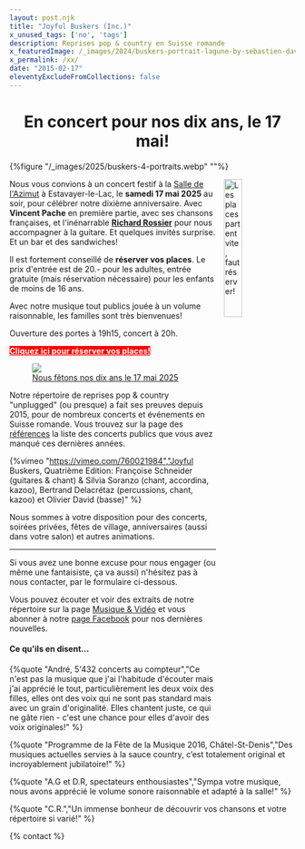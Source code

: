 ```yaml
---
layout: post.njk
title: "Joyful Buskers (Inc.)"
x_unused_tags: ['no', 'tags']
description: Reprises pop & country en Suisse romande
x_featuredImage: /_images/2024/buskers-portrait-lagune-by-sebastien-david.webp
x_permalink: /xx/
date: "2015-02-17"
eleventyExcludeFromCollections: false
---
```


<h1 style="text-align:center">En concert pour nos dix ans, le 17 mai!</h1>

{%figure "/_images/2025/buskers-4-portraits.webp" ""%}

<img src="/_images/2025/pas-encore-complet.webp" alt="Les places partent vite, faut réserver!" style="float:right ; width:25%; margin-left:1em;">

Nous vous convions à un concert festif à la
<a href="https://l-azimut.ch/" target="_new">Salle de l'Azimut</a>
à Estavayer-le-Lac, le **samedi 17 mai 2025** au soir, pour célébrer notre dixième anniversaire. Avec **Vincent Pache** en première partie, avec ses chansons françaises, et l'inénarrable
<a target="_new" href="https://youtu.be/y-xS6aWCX6I?si=g_R1WZl_ZoKtrm9m&t=128">**Richard Rossier**</a> pour nous accompagner à la guitare.
Et quelques invités surprise.
Et un bar et des sandwiches!

Il est fortement conseillé de **réserver vos places**. Le prix d'entrée est de 20.- pour les adultes, entrée gratuite (mais réservation nécessaire) pour les enfants de moins de 16 ans.

Avec notre musique tout publics jouée à un volume raisonnable, les familles sont très bienvenues!

Ouverture des portes à 19h15, concert à 20h.

<a
    target="_new"
    class="button"
    style="background-color:red; color:white; font-weight:bold;"
    href="https://infomaniak.events/fr-ch/concerts/dix-ans-de-joyful-buskers/f96dc482-15c6-474b-b67d-6eb308089d43/event/1375629">
        Cliquez ici pour réserver vos places!
</a>

<a
    target="_new"
    alt="Téléchargez l'affiche du concert"
    href="/_images/pdf/joyful-buskers-17mai-2025-affiche-1page.pdf">
    <figure>
        <img src="/_images/2025/buskers-17mai-affiche-a4-v1.001.webp">
        <figcaption>Nous fêtons nos dix ans le 17 mai 2025</figcaption>
    </figure>
</a>



Notre répertoire de reprises pop & country "unplugged" (ou presque) a fait ses preuves depuis 2015, pour de nombreux concerts et événements en Suisse romande. Vous trouvez sur la page des [références](https://joyful-buskers.ch/references/) la liste des concerts publics que vous avez manqué ces dernières années.

{%vimeo "https://vimeo.com/760021984","Joyful Buskers, Quatrième Edition: Françoise Schneider (guitares & chant) & Silvia Soranzo (chant, accordina, kazoo), Bertrand Delacrétaz (percussions, chant, kazoo) et Olivier David (basse)" %}

Nous sommes à votre disposition pour des concerts, soirées privées, fêtes de village, anniversaires (aussi dans votre salon) et autres animations.

* * *

Si vous avez une bonne excuse pour nous engager (ou même une fantaisiste, ça va aussi) n'hésitez pas à nous contacter, 
par le formulaire ci-dessous.

Vous pouvez écouter et voir des extraits de notre répertoire sur la page [Musique & Vidéo](/musique-videos/) et vous abonner à notre [page Facebook](http://facebook.com/joyful.buskers.inc) pour nos dernières nouvelles.

<!--
{% include "logo.njk" %}
-->

#### Ce qu'ils en disent...

{%quote "André, 5'432 concerts au compteur","Ce n'est pas la musique que j'ai l'habitude d'écouter mais j'ai apprécié le tout, particulièrement les deux voix des filles, elles ont des voix qui ne sont pas standard mais avec un grain d'originalité. Elles chantent juste, ce qui ne gâte rien - c'est une chance pour elles d'avoir des voix originales!" %}

{%quote "Programme de la Fête de la Musique 2016, Châtel-St-Denis","Des musiques actuelles servies à la sauce country, c’est totalement original et incroyablement jubilatoire!" %}

{%quote "A.G et D.R, spectateurs enthousiastes","Sympa votre musique, nous avons apprécié le volume sonore raisonnable et adapté à la salle!" %}

{%quote "C.R.","Un immense bonheur de découvrir vos chansons et votre répertoire si varié!" %}

{% contact %}
